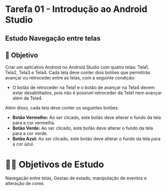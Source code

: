# Tarefa 01 - Introdução ao Android Studio
## Estudo Navegação entre telas

## 🏹 Objetivo
Criar um aplicativo Android no Android Studio com quatro telas: Tela1, Tela2, Tela3 e Tela4. 
Cada tela deve conter dois botões que permitirão avançar ou retroceder entre as telas, com a seguinte condição:

- O botão de retroceder na Tela1 e o botão de avançar na Tela4 devem estar desabilitados, pois não é possível retroceder da Tela1 nem avançar além da Tela4.

Além disso, cada tela deve conter os seguintes botões:

- **Botão Vermelho:** Ao ser clicado, este botão deve alterar o fundo da tela para a cor vermelha.
- **Botão Verde:** Ao ser clicado, este botão deve alterar o fundo da tela para a cor verde.
- **Botão Azul:** Ao ser clicado, este botão deve alterar o fundo da tela para a cor azul.

# 🕵️‍♀️ Objetivos de Estudo
Navegação entre telas, Gestao de estado, manipulação de eventos e alteração de cores
